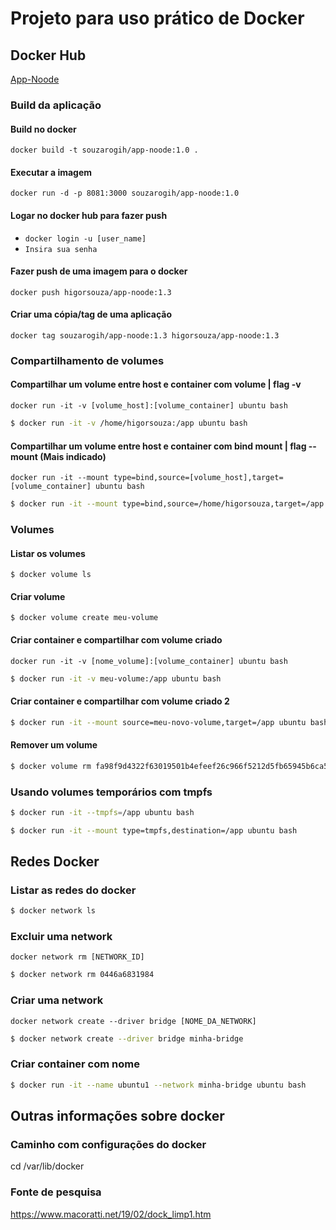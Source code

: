 <h1>Projeto para uso prático de Docker</h1>

## Docker Hub
[App-Noode](https://hub.docker.com/r/higorsouza/app-noode)

### Build da aplicação
#### Build no docker
`docker build -t souzarogih/app-noode:1.0 .` 

#### Executar a imagem
`docker run -d -p 8081:3000 souzarogih/app-noode:1.0`

#### Logar no docker hub para fazer push
- `docker login -u [user_name]`
- `Insira sua senha`

#### Fazer push de uma imagem para o docker
`docker push higorsouza/app-noode:1.3`

#### Criar uma cópia/tag de uma aplicação
`docker tag souzarogih/app-noode:1.3 higorsouza/app-noode:1.3`

### Compartilhamento de volumes
#### Compartilhar um volume entre host e container com volume | flag -v
`docker run -it -v [volume_host]:[volume_container] ubuntu bash`
```bash
$ docker run -it -v /home/higorsouza:/app ubuntu bash
```

#### Compartilhar um volume entre host e container com bind mount | flag --mount (Mais indicado)
`docker run -it --mount type=bind,source=[volume_host],target=[volume_container] ubuntu bash`
```bash
$ docker run -it --mount type=bind,source=/home/higorsouza,target=/app ubuntu bash
```

### Volumes
#### Listar os volumes
`$ docker volume ls`

#### Criar volume
`$ docker volume create meu-volume`

#### Criar container e compartilhar com volume criado
`docker run -it -v [nome_volume]:[volume_container] ubuntu bash`
```bash
$ docker run -it -v meu-volume:/app ubuntu bash
```
#### Criar container e compartilhar com volume criado 2
```bash
$ docker run -it --mount source=meu-novo-volume,target=/app ubuntu bash
```

#### Remover um volume 
```bash
$ docker volume rm fa98f9d4322f63019501b4efeef26c966f5212d5fb65945b6ca5188078763a12 -f
```

### Usando volumes temporários com tmpfs
```bash
$ docker run -it --tmpfs=/app ubuntu bash
```
```bash
$ docker run -it --mount type=tmpfs,destination=/app ubuntu bash
```

## Redes Docker
### Listar as redes do docker
```bash
$ docker network ls
```

### Excluir uma network
```docker network rm [NETWORK_ID]```
```bash
$ docker network rm 0446a6831984
```

### Criar uma network
```docker network create --driver bridge [NOME_DA_NETWORK]```
```bash
$ docker network create --driver bridge minha-bridge
```

### Criar container com nome
```bash
$ docker run -it --name ubuntu1 --network minha-bridge ubuntu bash 
```

## Outras informações sobre docker
### Caminho com configurações do docker
cd /var/lib/docker

### Fonte de pesquisa
https://www.macoratti.net/19/02/dock_limp1.htm